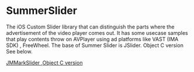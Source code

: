 # SummerSlider

The iOS Custom Slider library that can distinguish the parts where the advertisement of the video player comes out.
It has  some usecase samples that play contents throw on AVPlayer using ad platforms like VAST (IMA SDK) , FreeWheel.
The base of Summer Slider is JSlider. Object C version See below.





[JMMarkSlider ,Object C version ](https://github.com/brightec/JMMarkSlider)
